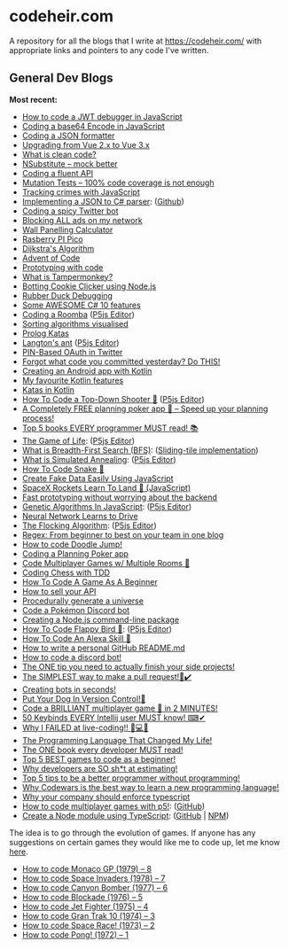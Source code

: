 # codeheir.com

A repository for all the blogs that I write at https://codeheir.com/ with appropriate links and pointers to any code I've written.

## General Dev Blogs 
**Most recent:**
- [How to code a JWT debugger in JavaScript](https://codeheir.com/2022/07/16/how-to-code-a-jwt-debugger-in-javascript/)
- [Coding a base64 Encode in JavaScript](https://codeheir.com/2022/07/02/coding-a-base64-encoder-in-javascript/)
- [Coding a JSON formatter](https://codeheir.com/2022/06/26/coding-a-json-formatter/)
- [Upgrading from Vue 2.x to Vue 3.x](https://codeheir.com/2022/05/29/upgrading-from-vue-2-x-to-vue-3-x/)
- [What is clean code?](https://codeheir.com/2022/05/14/what-is-clean-code/)
- [NSubstitute – mock better](https://codeheir.com/2022/04/02/nsubstitute-mock-better/)
- [Coding a fluent API](https://codeheir.com/2022/03/24/coding-a-fluent-api/)
- [Mutation Tests – 100% code coverage is not enough](https://codeheir.com/2022/03/05/mutation-tests-100-code-coverage-is-not-enough/)
- [Tracking crimes with JavaScript](https://codeheir.com/2022/02/27/tracking-crimes-with-javascript/)
- [Implementing a JSON to C# parser](https://codeheir.com/2022/02/18/implementing-a-json-to-c-converter/): ([Github](https://github.com/LukeGarrigan/JsonToCSharp))
- [Coding a spicy Twitter bot](https://codeheir.com/2022/02/05/coding-a-spicy-twitter-bot/)
- [Blocking ALL ads on my network](https://codeheir.com/2022/01/23/blocking-all-ads-on-my-network/)
- [Wall Panelling Calculator](https://codeheir.com/2022/01/08/wall-panelling-calculator/)
- [Rasberry PI Pico](https://codeheir.com/2021/12/30/raspberry-pi-pico/)
- [Dijkstra's Algorithm](https://codeheir.com/2021/12/28/dijkstras-algorithm/)
- [Advent of Code](https://codeheir.com/2021/12/05/advent-of-code/)
- [Prototyping with code](https://codeheir.com/2021/11/29/prototyping-with-code/)
- [What is Tampermonkey?](https://codeheir.com/2021/11/21/what-is-tampermonkey/)
- [Botting Cookie Clicker using Node.js
](https://codeheir.com/2021/11/14/botting-cookie-clicker-using-node-js/)
- [Rubber Duck Debugging](https://codeheir.com/2021/11/07/rubber-duck-debugging/)
- [Some AWESOME C# 10 features](https://codeheir.com/2021/10/30/some-awesome-c-10-features/)
- [Coding a Roomba](https://codeheir.com/2021/10/16/coding-a-roomba/) ([P5js Editor](https://editor.p5js.org/codeheir/sketches/x5K1LrQRK))
- [Sorting algorithms visualised](https://codeheir.com/2021/10/13/sorting-algorithms-visualised/)
- [Prolog Katas](https://codeheir.com/2021/10/02/prolog-katas/)
- [Langton's ant](https://codeheir.com/2021/09/24/langtons-ant/)  ([P5js Editor](https://editor.p5js.org/codeheir/sketches/K9H6BL-22))
- [PIN-Based OAuth in Twitter](https://codeheir.com/2021/08/28/pin-based-oauth-in-twitter/)
- [Forgot what code you committed yesterday? Do THIS!](https://codeheir.com/2021/08/21/forgot-what-code-you-committed-yesterday-do-this/)
- [Creating an Android app with Kotlin](https://codeheir.com/2021/08/14/creating-an-android-app-with-kotlin/)
- [My favourite Kotlin features](https://codeheir.com/2021/08/08/my-favourite-kotlin-features/)
- [Katas in Kotlin](https://codeheir.com/2021/07/31/katas-in-kotlin/)
- [How To Code a Top-Down Shooter 🔫](https://codeheir.com/2021/07/25/how-to-code-a-top-down-shooter-%f0%9f%94%ab/) ([P5js Editor](https://editor.p5js.org/codeheir/sketches/5syQPc0Tc))
- [A Completely FREE planning poker app 💸 – Speed up your planning process!](https://codeheir.com/2021/07/02/a-completely-free-planning-poker-app-%f0%9f%92%b8-speed-up-your-planning-process/)
- [Top 5 books EVERY programmer MUST read! 📚](https://codeheir.com/2021/06/26/top-5-books-every-programmer-must-read/)
- [The Game of Life](https://codeheir.com/2021/06/19/the-game-of-life/): ([P5js Editor](https://editor.p5js.org/codeheir/sketches/gu41ikOre))
- [What is Breadth-First Search (BFS)](https://codeheir.com/2021/06/05/what-is-breadth-first-search-bfs/): ([Sliding-tile implementation](https://github.com/LukeGarrigan/sliding-tile))
- [What is Simulated Annealing](https://codeheir.com/2021/05/22/what-is-simulated-annealing/): ([P5js Editor](https://editor.p5js.org/codeheir/sketches/bGSBBXpdN))
- [How To Code Snake 🐍](https://codeheir.com/2021/05/15/how-to-code-snake-%f0%9f%90%8d/)
- [Create Fake Data Easily Using JavaScript](https://codeheir.com/2021/05/13/create-fake-data-easily-using-javascript/)
- [SpaceX Rockets Learn To Land 🚀 (JavaScript)](https://codeheir.com/2021/05/08/spacex-rockets-learn-to-land-%f0%9f%9a%80-javascript/)
- [Fast prototyping without worrying about the backend](https://codeheir.com/2021/04/25/fast-prototyping-without-worrying-about-the-backend/)
- [Genetic Algorithms In JavaScript](https://codeheir.com/2021/04/03/genetic-algorithms-in-javascript/): ([P5js Editor](https://editor.p5js.org/codeheir/sketches/L6QB5y8gj))
- [Neural Network Learns to Drive](https://codeheir.com/2021/04/10/neural-network-learns-to-drive/)
- [The Flocking Algorithm](https://codeheir.com/2021/03/27/the-flocking-algorithm/): ([P5js Editor](https://editor.p5js.org/codeheir/sketches/73Fnq0QyW))
- [Regex: From beginner to best on your team in one blog](https://codeheir.com/2021/03/20/regex-from-beginner-to-best-on-your-team-in-one-blog/)
- [How to code Doodle Jump!](https://codeheir.com/2021/03/13/how-to-code-doodle-jump/)
- [Coding a Planning Poker app](https://codeheir.com/2021/02/27/coding-a-planning-poker-app/)
- [Code Multiplayer Games w/ Multiple Rooms 🚀](https://codeheir.com/2021/02/20/code-multiplayer-games-w-multiple-rooms-%f0%9f%9a%80/)
- [Coding Chess with TDD](https://codeheir.com/2021/02/13/coding-chess-with-tdd/)
- [How To Code A Game As A Beginner](https://codeheir.com/2021/02/06/how-to-code-a-game-as-a-beginner/)
- [How to sell your API](https://codeheir.com/2021/02/04/how-to-sell-your-api/)
- [Procedurally generate a universe](https://codeheir.com/2021/01/30/procedurally-generate-an-entire-universe/)
- [Code a Pokémon Discord bot](https://codeheir.com/2021/01/13/code-a-pokemon-discord-bot/)
- [Creating a Node.js command-line package](https://codeheir.com/2020/10/03/creating-a-node-js-command-line-package/)
- [How To Code Flappy Bird 🐤](https://codeheir.com/2020/09/12/how-to-code-flappy-bird-%f0%9f%90%a4/): ([P5js Editor](https://editor.p5js.org/codeheir/sketches/P0weMcRNJ))
- [How To Code An Alexa Skill 🤖](https://codeheir.com/2020/08/30/how-to-code-an-alexa-skill-%f0%9f%a4%96/)
- [How to write a personal GitHub README.md](https://codeheir.com/2020/08/01/how-to-write-a-personal-github-readme-md/)
- [How to code a discord bot!](https://codeheir.com/2020/07/25/how-to-code-a-discord-bot/)
- [The ONE tip you need to actually finish your side projects!](https://codeheir.com/2020/02/01/the-one-tip-you-need-to-actually-finish-your-side-projects/)
- [The SIMPLEST way to make a pull request!🌲✔️](https://dev.to/lukegarrigan/the-simplest-way-to-make-a-pull-request-2h61)
- [Creating bots in seconds!](https://codeheir.com/2019/11/02/creating-bots-in-seconds/)
- [Put Your Dog In Version Control!🐶](https://dev.to/lukegarrigan/put-your-dog-in-version-control-2l8p)
- [Code a BRILLIANT multiplayer game 🚀 in 2 MINUTES!](https://dev.to/lukegarrigan/code-a-brilliant-multiplayer-game-in-2-minutes-2gdd)
- [50 Keybinds EVERY Intellij user MUST know! ⌨✔](https://codeheir.com/2019/09/13/50-keybinds-every-intellij-user-must-know-%e2%8c%a8%e2%9c%94/)
- [Why I FAILED at live-coding!! 🤔💻❌](https://codeheir.com/2019/09/07/why-i-failed-at-live-coding-%f0%9f%a4%94%f0%9f%92%bb%e2%9d%8c/)
- [The Programming Language That Changed My Life!](https://codeheir.com/2019/08/31/the-programmg-language-that-changed-my-life/)
- [The ONE book every developer MUST read!](https://codeheir.com/2019/08/24/the-one-book-every-developer-must-read/)
- [Top 5 BEST games to code as a beginner!](https://codeheir.com/2019/08/17/top-5-best-games-to-code-as-a-beginner/)
- [Why developers are SO sh*t at estimating!](https://codeheir.com/2019/08/10/why-developers-are-so-sht-at-estimating/)
- [Top 5 tips to be a better programmer without programming!](https://codeheir.com/2019/08/03/top-5-tips-to-be-a-better-programmer-without-programming/)
- [Why Codewars is the best way to learn a new programming language!](https://codeheir.com/2019/07/27/why-codewars-is-the-best-way-to-learn-a-new-programming-language/)
- [Why your company should enforce typescript](https://codeheir.com/2019/05/25/why-your-company-should-enforce-typescript/)
- [How to code multiplayer games with p5!](https://codeheir.com/2019/05/11/how-to-code/): ([GitHub](https://github.com/LukeGarrigan/p5-multiplayer-game-starter))
- [Create a Node module using TypeScript](https://codeheir.com/2019/04/19/creating-a-node-module-with-typescript/):  ([GitHub](https://github.com/LukeGarrigan/async-encrypted-disk-cache) | [NPM](https://www.npmjs.com/package/encrypt-async-cache))

The idea is to go through the evolution of games. If anyone has any suggestions on certain games they would like me to code up, let me know [here](https://twitter.com/luke_garrigan).
- [How to code Monaco GP (1979) – 8](https://codeheir.com/2019/03/31/how-to-code-monaco-gp-1979-8/)
- [How to code Space Invaders (1978) – 7](https://codeheir.com/2019/03/17/how-to-code-space-invaders-1978-7/)
- [How to code Canyon Bomber (1977) – 6](https://codeheir.com/2019/03/10/how-to-code-canyon-bomber-1977-6/)
- [How to code Blockade (1976) – 5](https://codeheir.com/2019/03/03/how-to-code-blockade-1976-5/)
- [How to code Jet Fighter (1975) – 4](https://codeheir.com/2019/02/24/how-to-code-jet-fighter-1975-4/)
- [How to code Gran Trak 10 (1974) – 3](https://codeheir.com/2019/02/17/how-to-code-gran-trak-10-1974-3/)
- [How to code Space Race! (1973) – 2](https://codeheir.com/2019/02/10/how-to-code-space-race-1973-2/)
- [How to code Pong! (1972) – 1](https://codeheir.com/2019/02/04/how-to-code-pong-1972-1/)

